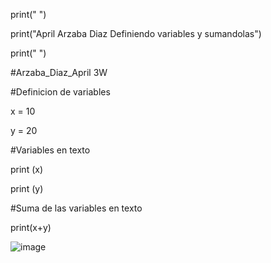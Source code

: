 print(" ")

print("April Arzaba Diaz Definiendo variables y sumandolas")

print(" ")

#Arzaba_Diaz_April 3W

#Definicion de variables

x = 10

y = 20

#Variables en texto

print (x)

print (y)

#Suma de las variables en texto

print(x+y)


![image](https://github.com/user-attachments/assets/adef93ea-6c4d-465e-b96e-db81bfc9846f)
